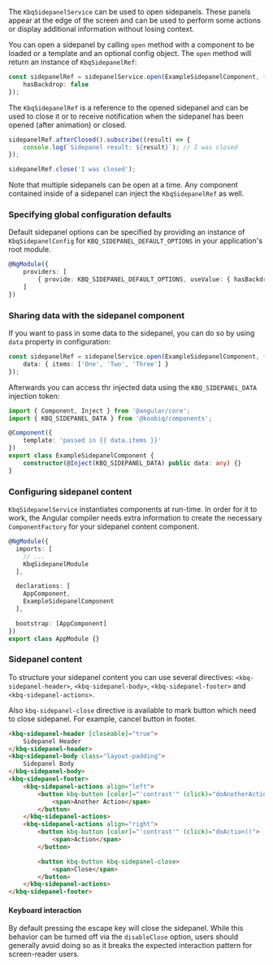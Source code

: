 The `KbqSidepanelService` can be used to open sidepanels.
These panels appear at the edge of the screen and can be used to perform 
some actions or display additional information without losing context.

You can open a sidepanel by calling `open` method with a component to be loaded or a template
and an optional config object. 
The `open` method will return an instance of `KbqSidepanelRef`:

```ts
const sidepanelRef = sidepanelService.open(ExampleSidepanelComponent, {
    hasBackdrop: false
});
```

The `KbqSidepanelRef` is a reference to the opened sidepanel and can be used to close it or
to receive notification when the sidepanel has been opened (after animation) or closed.

```ts
sidepanelRef.afterClosed().subscribe((result) => {
    console.log(`Sidepanel result: ${result}`); // I was closed
});

sidepanelRef.close('I was closed');
```

Note that multiple sidepanels can be open at a time. Any component contained inside of a sidepanel
can inject the `KbqSidepanelRef` as well.

### Specifying global configuration defaults
Default sidepanel options can be specified by providing an instance of `KbqSidepanelConfig`
for `KBQ_SIDEPANEL_DEFAULT_OPTIONS` in your application's root module.

```ts
@NgModule({
    providers: [
        { provide: KBQ_SIDEPANEL_DEFAULT_OPTIONS, useValue: { hasBackdrop: false } }
    ]
})
```

### Sharing data with the sidepanel component
If you want to pass in some data to the sidepanel, you can do so by using `data` property
in configuration:

```ts
const sidepanelRef = sidepanelService.open(ExampleSidepanelComponent, {
    data: { items: ['One', 'Two', 'Three'] }
});
```

Afterwards you can access thr injected data using the `KBQ_SIDEPANEL_DATA` injection token:

```ts
import { Component, Inject } from '@angular/core';
import { KBQ_SIDEPANEL_DATA } from '@koobiq/components';

@Component({
    template: 'passed in {{ data.items }}'
})
export class ExampleSidepanelComponent {
    constructor(@Inject(KBQ_SIDEPANEL_DATA) public data: any) {}
}
```

### Configuring sidepanel content

`KbqSidepanelService` instantiates components at run-time. In order for it to work,
the Angular compiler needs extra information to create the necessary `ComponentFactory`
for your sidepanel content component.

```ts
@NgModule({
  imports: [
    // ...
    KbqSidepanelModule
  ],

  declarations: [
    AppComponent,
    ExampleSidepanelComponent
  ],

  bootstrap: [AppComponent]
})
export class AppModule {}
```

### Sidepanel content
To structure your sidepanel content you can use several directives:
`<kbq-sidepanel-header>`, `<kbq-sidepanel-body>`, `<kbq-sidepanel-footer>` 
and `<kbq-sidepanel-actions>`.

Also `kbq-sidepanel-close` directive is available to mark button which need 
to close sidepanel. For example, cancel button in footer.

```html
<kbq-sidepanel-header [closeable]="true">
    Sidepanel Header
</kbq-sidepanel-header>
<kbq-sidepanel-body class="layout-padding">
    Sidepanel Body
</kbq-sidepanel-body>
<kbq-sidepanel-footer>
    <kbq-sidepanel-actions align="left">
        <button kbq-button [color]="'contrast'" (click)="doAnotherAction()">
            <span>Another Action</span>
        </button>
    </kbq-sidepanel-actions>
    <kbq-sidepanel-actions align="right">
        <button kbq-button [color]="'contrast'" (click)="doAction()">
            <span>Action</span>
        </button>

        <button kbq-button kbq-sidepanel-close>
            <span>Close</span>
        </button>
    </kbq-sidepanel-actions>
</kbq-sidepanel-footer>
```

#### Keyboard interaction
By default pressing the escape key will close the sidepanel. While this behavior can
be turned off via the `disableClose` option, users should generally avoid doing so
as it breaks the expected interaction pattern for screen-reader users.
